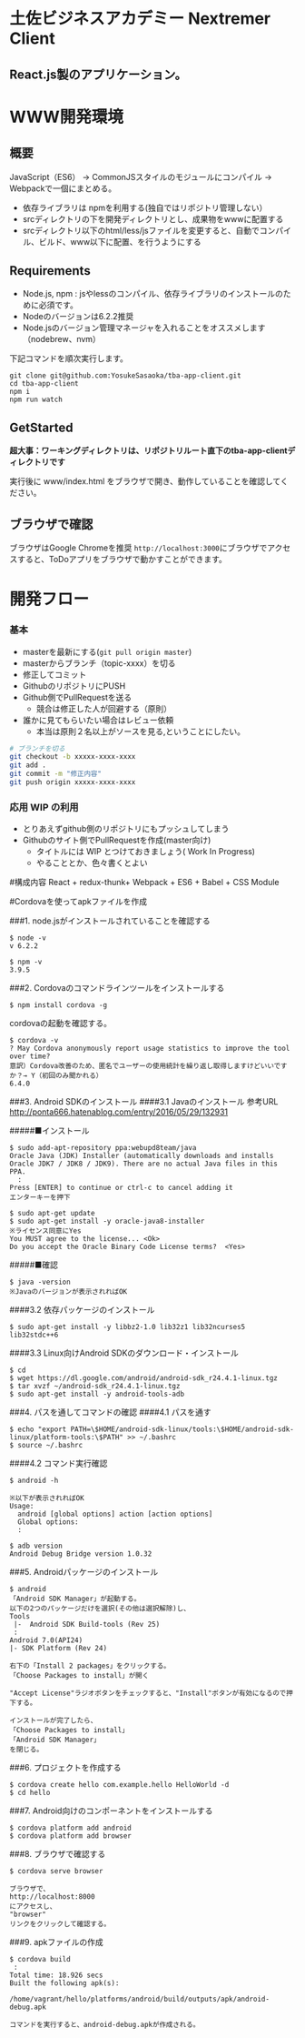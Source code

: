 # 土佐ビジネスアカデミー Nextremer Client

## React.js製のアプリケーション。

# WWW開発環境

## 概要

JavaScript（ES6） -> CommonJSスタイルのモジュールにコンパイル -> Webpackで一個にまとめる。

* 依存ライブラリは npmを利用する(独自ではリポジトリ管理しない）
* srcディレクトリの下を開発ディレクトリとし、成果物をwwwに配置する
* srcディレクトリ以下のhtml/less/jsファイルを変更すると、自動でコンパイル、ビルド、www以下に配置、を行うようにする

## Requirements

* Node.js, npm : jsやlessのコンパイル、依存ライブラリのインストールのために必須です。
* Nodeのバージョンは6.2.2推奨
* Node.jsのバージョン管理マネージャを入れることをオススメします（nodebrew、nvm）

下記コマンドを順次実行します。

```
git clone git@github.com:YosukeSasaoka/tba-app-client.git
cd tba-app-client
npm i
npm run watch

```

## GetStarted

**超大事：ワーキングディレクトリは、リポジトリルート直下のtba-app-clientディレクトリです**

実行後に www/index.html をブラウザで開き、動作していることを確認してください。

## ブラウザで確認
ブラウザはGoogle Chromeを推奨
`http://localhost:3000`にブラウザでアクセスすると、ToDoアプリをブラウザで動かすことができます。

# 開発フロー

### 基本

* masterを最新にする(`git pull origin master`)
* masterからブランチ（topic-xxxx）を切る
* 修正してコミット
* GithubのリポジトリにPUSH
* Github側でPullRequestを送る
    * 競合は修正した人が回避する（原則）
* 誰かに見てもらいたい場合はレビュー依頼
    * 本当は原則２名以上がソースを見る,ということにしたい。

```bash
# ブランチを切る
git checkout -b xxxxx-xxxx-xxxx
git add .
git commit -m "修正内容"
git push origin xxxxx-xxxx-xxxx
```

### 応用 WIP の利用

* とりあえずgithub側のリポジトリにもプッシュしてしまう
* Githubのサイト側でPullRequestを作成(master向け)
    * タイトルには WIP とつけておきましょう( Work In Progress)
    * やることとか、色々書くとよい

#構成内容
React + redux-thunk+ Webpack + ES6 + Babel + CSS Module

#Cordovaを使ってapkファイルを作成

###1. node.jsがインストールされていることを確認する
```
$ node -v
v 6.2.2

$ npm -v
3.9.5
```

###2. Cordovaのコマンドラインツールをインストールする
```
$ npm install cordova -g
```
cordovaの起動を確認する。
```
$ cordova -v
? May Cordova anonymously report usage statistics to improve the tool over time?
意訳）Cordova改善のため、匿名でユーザーの使用統計を繰り返し取得しますけどいいですか？→ Y（初回のみ聞かれる）
6.4.0
```

###3. Android SDKのインストール
####3.1 Javaのインストール
参考URL
http://ponta666.hatenablog.com/entry/2016/05/29/132931

#####■インストール
```
$ sudo add-apt-repository ppa:webupd8team/java
Oracle Java (JDK) Installer (automatically downloads and installs Oracle JDK7 / JDK8 / JDK9). There are no actual Java files in this PPA.
  :
Press [ENTER] to continue or ctrl-c to cancel adding it
エンターキーを押下

$ sudo apt-get update
$ sudo apt-get install -y oracle-java8-installer
※ライセンス同意にYes
You MUST agree to the license... <Ok>
Do you accept the Oracle Binary Code License terms?  <Yes>
```

#####■確認
```
$ java -version
※Javaのバージョンが表示されればOK
```

####3.2 依存パッケージのインストール
```
$ sudo apt-get install -y libbz2-1.0 lib32z1 lib32ncurses5 lib32stdc++6
```

####3.3 Linux向けAndroid SDKのダウンロード・インストール
```
$ cd
$ wget https://dl.google.com/android/android-sdk_r24.4.1-linux.tgz
$ tar xvzf ~/android-sdk_r24.4.1-linux.tgz
$ sudo apt-get install -y android-tools-adb
```

###4. パスを通してコマンドの確認
####4.1 パスを通す
```
$ echo "export PATH=\$HOME/android-sdk-linux/tools:\$HOME/android-sdk-linux/platform-tools:\$PATH" >> ~/.bashrc
$ source ~/.bashrc
```

####4.2 コマンド実行確認
```
$ android -h

※以下が表示されればOK
Usage:
  android [global options] action [action options]
  Global options:
  :
```
```
$ adb version
Android Debug Bridge version 1.0.32
```

###5. Androidパッケージのインストール
```
$ android
「Android SDK Manager」が起動する。
以下の2つのパッケージだけを選択(その他は選択解除)し、
Tools
 |-  Android SDK Build-tools (Rev 25)
 :
Android 7.0(API24)
|- SDK Platform (Rev 24)

右下の「Install 2 packages」をクリックする。
「Choose Packages to install」が開く

"Accept License"ラジオボタンをチェックすると、"Install"ボタンが有効になるので押下する。

インストールが完了したら、
「Choose Packages to install」
「Android SDK Manager」
を閉じる。
```

###6. プロジェクトを作成する
```
$ cordova create hello com.example.hello HelloWorld -d
$ cd hello
```

###7. Android向けのコンポーネントをインストールする
```
$ cordova platform add android
$ cordova platform add browser
```

###8. ブラウザで確認する
```
$ cordova serve browser

ブラウザで、
http://localhost:8000
にアクセスし、
"browser"
リンクをクリックして確認する。
```

###9. apkファイルの作成
```
$ cordova build
 :
Total time: 18.926 secs
Built the following apk(s):
        /home/vagrant/hello/platforms/android/build/outputs/apk/android-debug.apk

コマンドを実行すると、android-debug.apkが作成される。
```